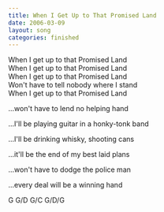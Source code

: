 ```yaml
---
title: When I Get Up to That Promised Land
date: 2006-03-09
layout: song
categories: finished
---
```

When I get up to that Promised Land  
When I get up to that Promised Land  
When I get up to that Promised Land  
Won't have to tell nobody where I stand  
When I get up to that Promised Land

...won't have to lend no helping hand

...I'll be playing guitar in a honky-tonk band

...I'll be drinking whisky, shooting cans

...it'll be the end of my best laid plans

...won't have to dodge the police man

...every deal will be a winning hand

<div class="chords">
G  
G/D  
G/C  
G/D/G</div>
